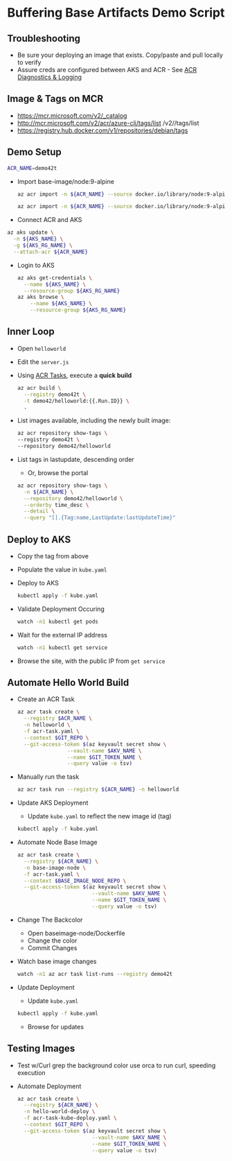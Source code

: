 # Buffering Base Artifacts Demo Script

## Troubleshooting

- Be sure your deploying an image that exists. Copy/paste and pull locally to verify
- Assure creds are configured between AKS and ACR - See [ACR Diagnostics & Logging](https://aka.ms/acr/diagnostics)

## Image & Tags on MCR

- https://mcr.microsoft.com/v2/_catalog
- http://mcr.microsoft.com/v2/acr/azure-cli/tags/list
/v2/<name>/tags/list
- https://registry.hub.docker.com/v1/repositories/debian/tags

## Demo Setup

```sh
ACR_NAME=demo42t
```

- Import base-image/node:9-alpine

  ```sh
  az acr import -n ${ACR_NAME} --source docker.io/library/node:9-alpine -t base-artifacts/node:9-alpine

  az acr import -n ${ACR_NAME} --source docker.io/library/node:9-alpine -t base-artifacts/node:9-alpine
  ```

- Connect ACR and AKS

```sh
az aks update \
  -n ${AKS_NAME} \
  -g ${AKS_RG_NAME} \
  --attach-acr ${ACR_NAME}
```

- Login to AKS

  ```sh
  az aks get-credentials \
    --name ${AKS_NAME} \
    --resource-group ${AKS_RG_NAME}
  az aks browse \
      --name ${AKS_NAME} \
      --resource-group ${AKS_RG_NAME}
  ```

## Inner Loop

- Open `helloworld`
- Edit the `server.js`
- Using [ACR Tasks](https://aka.ms/acr/tasks), execute a **quick build**

  ```sh
  az acr build \
    --registry demo42t \
    -t demo42/helloworld:{{.Run.ID}} \
    .
  ```

- List images available, including the newly built image:

  ```sh
  az acr repository show-tags \
  --registry demo42t \
  --repository demo42/helloworld
  ```

- List tags in lastupdate, descending order
  - Or, browse the portal

  ```sh
  az acr repository show-tags \
    -n ${ACR_NAME} \
    --repository demo42/helloworld \
    --orderby time_desc \
    --detail \
    --query "[].{Tag:name,LastUpdate:lastUpdateTime}"
  ```

## Deploy to AKS

- Copy the tag from above
- Populate the value in `kube.yaml`
- Deploy to AKS

  ```sh
  kubectl apply -f kube.yaml
  ```

- Validate Deployment Occuring

  ```sh
  watch -n1 kubectl get pods
  ```

- Wait for the external IP address

  ```sh
  watch -n1 kubectl get service
  ```

- Browse the site, with the public IP from `get service`

## Automate Hello World Build

- Create an ACR Task

  ```sh
  az acr task create \
    --registry $ACR_NAME \
    -n helloworld \
    -f acr-task.yaml \
    --context $GIT_REPO \
    --git-access-token $(az keyvault secret show \
                  --vault-name $AKV_NAME \
                  --name $GIT_TOKEN_NAME \
                  --query value -o tsv)
  ```

- Manually run the task

    ```sh
    az acr task run --registry ${ACR_NAME} -n helloworld
    ```

- Update AKS Deployment
  - Update `kube.yaml` to reflect the new image id (tag)

  ```sh
  kubectl apply -f kube.yaml
  ```

- Automate Node Base Image

  ```sh
  az acr task create \
    --registry ${ACR_NAME} \
    -n base-image-node \
    -f acr-task.yaml \
    --context $BASE_IMAGE_NODE_REPO \
    --git-access-token $(az keyvault secret show \
                          --vault-name $AKV_NAME \
                          --name $GIT_TOKEN_NAME \
                          --query value -o tsv)
  ```

- Change The Backcolor
  - Open baseimage-node/Dockerfile
  - Change the color
  - Commit Changes

- Watch base image changes

  ```sh
  watch -n1 az acr task list-runs --registry demo42t
  ```

- Update Deployment
  - Update `kube.yaml`

  ```sh
  kubectl apply -f kube.yaml
  ```

  - Browse for updates

## Testing Images

- Test w/Curl
  grep the background color
  use orca to run curl, speeding execution

- Automate Deployment

  ```sh
  az acr task create \
    --registry ${ACR_NAME} \
    -n hello-world-deploy \
    -f acr-task-kube-deploy.yaml \
    --context $GIT_REPO \
    --git-access-token $(az keyvault secret show \
                          --vault-name $AKV_NAME \
                          --name $GIT_TOKEN_NAME \
                          --query value -o tsv)
  ```
